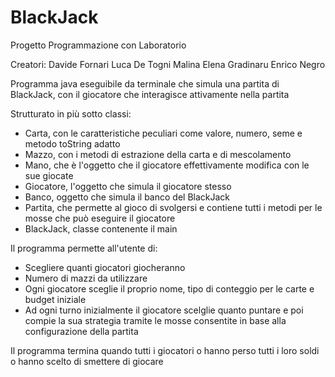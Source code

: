 # BlackJack
Progetto Programmazione con Laboratorio

Creatori:
  Davide Fornari
  Luca De Togni
  Malina Elena Gradinaru
  Enrico Negro
  
Programma java eseguibile da terminale che simula una partita di BlackJack, con il giocatore che interagisce attivamente nella partita

Strutturato in più sotto classi:
  - Carta, con le caratteristiche peculiari come valore, numero, seme e metodo toString adatto
  - Mazzo, con i metodi di estrazione della carta e di mescolamento
  - Mano, che è l'oggetto che il giocatore effettivamente modifica con le sue giocate
  - Giocatore, l'oggetto che simula il giocatore stesso
  - Banco, oggetto che simula il banco del BlackJack
  - Partita, che permette al gioco di svolgersi e contiene tutti i metodi per le mosse che può eseguire il giocatore
  - BlackJack, classe contenente il main

Il programma permette all'utente di:
  - Scegliere quanti giocatori giocheranno
  - Numero di mazzi da utilizzare
  - Ogni giocatore sceglie il proprio nome, tipo di conteggio per le carte e budget iniziale
  - Ad ogni turno inizialmente il giocatore scelglie quanto puntare e poi compie la sua strategia tramite le mosse consentite in base alla configurazione della partita
  
Il programma termina quando tutti i giocatori o hanno perso tutti i loro soldi o hanno scelto di smettere di giocare
